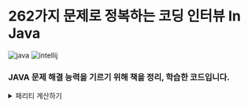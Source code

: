 # 262가지 문제로 정복하는 코딩 인터뷰 In Java

![java](https://img.shields.io/badge/Java-24.0.1-blue)
![intellij](https://img.shields.io/badge/IntelliJ%20IDEA-2025.1-lightslategray)

### JAVA 문제 해결 능력을 기르기 위해 책을 정리, 학습한 코드입니다.

<details>
<summary>
  패리티 계산하기
</summary>
  
  [나머지 값 기억](https://github.com/w00lam/interviews-in-java/blob/master/src/ch04/Parity_1.java)
  
  [하위 비트 지우기](https://github.com/w00lam/interviews-in-java/blob/master/src/ch04/Parity_2.java)
  
  [룩업 테이블](https://github.com/w00lam/interviews-in-java/blob/master/src/ch04/Parity_3.java)
  
  [교환 법칙](https://github.com/w00lam/interviews-in-java/blob/master/src/ch04/Parity_4.java)

  [응용(1)](https://github.com/w00lam/interviews-in-java/blob/master/src/ch04/ShiftBitToRight.java)

  [응용(2)](https://github.com/w00lam/interviews-in-java/blob/master/src/ch04/ModByPowerOfTwo.java)

  [응용(3)](https://github.com/w00lam/interviews-in-java/blob/master/src/ch04/IsPowerOfTwo.java)
  
</details>
